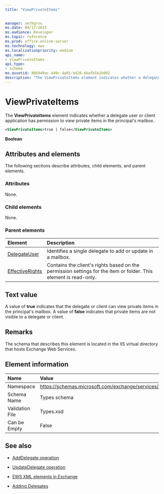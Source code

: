 ```yaml
---
title: "ViewPrivateItems"
 
 
manager: sethgros
ms.date: 09/17/2015
ms.audience: Developer
ms.topic: reference
ms.prod: office-online-server
ms.technology: ews
ms.localizationpriority: medium
api_name:
- ViewPrivateItems
api_type:
- schema
ms.assetid: 80b949ac-440c-4a01-b428-ebafb5b1b802
description: "The ViewPrivateItems element indicates whether a delegate user or client application has permission to view private items in the principal's mailbox."
---
```


# ViewPrivateItems

The **ViewPrivateItems** element indicates whether a delegate user or client application has permission to view private items in the principal's mailbox. 
  
```XML
<ViewPrivateItems>true | false</ViewPrivateItems>
```

 **Boolean**
## Attributes and elements

The following sections describe attributes, child elements, and parent elements.
  
### Attributes

None.
  
### Child elements

None.
  
### Parent elements

|**Element**|**Description**|
|:-----|:-----|
|[DelegateUser](delegateuser.md) <br/> |Identifies a single delegate to add or update in a mailbox.  <br/> |
|[EffectiveRights](effectiverights.md) <br/> |Contains the client's rights based on the permission settings for the item or folder. This element is read-only.  <br/> |
   
## Text value

A value of **true** indicates that the delegate or client can view private items in the principal's mailbox. A value of **false** indicates that private items are not visible to a delegate or client. 
  
## Remarks

The schema that describes this element is located in the IIS virtual directory that hosts Exchange Web Services.
  
## Element information

|**Name**|**Value**|
|:-----|:-----|
|Namespace  <br/> |https://schemas.microsoft.com/exchange/services/2006/types  <br/> |
|Schema Name  <br/> |Types schema  <br/> |
|Validation File  <br/> |Types.xsd  <br/> |
|Can be Empty  <br/> |False  <br/> |
   
## See also

- [AddDelegate operation](adddelegate-operation.md)
  
- [UpdateDelegate operation](updatedelegate-operation.md)

- [EWS XML elements in Exchange](ews-xml-elements-in-exchange.md)

- [Adding Delegates](https://msdn.microsoft.com/library/3a744150-66a3-4a13-9433-793603ba5038%28Office.15%29.aspx)
